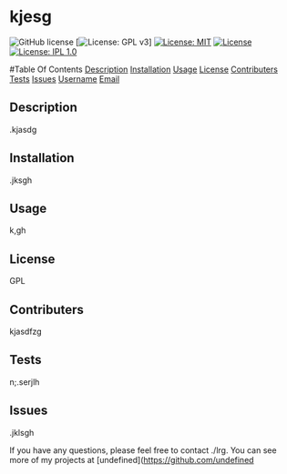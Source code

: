 # kjesg

![GitHub license](https://img.shields.io/badge/license-GPL-blue.svg)
[![License: GPL v3](https://img.shields.io/badge/License-GPL-blue.svg)]
[![License: MIT](https://img.shields.io/badge/License-GPL-yellow.svg)](https://opensource.org/licenses/MIT)
[![License](https://img.shields.io/badge/License-GPL--Clause-blue.svg)](https://opensource.org/licenses/BSD-3-Clause)
[![License: IPL 1.0](https://img.shields.io/badge/License-GPL-blue.svg)](https://opensource.org/licenses/IPL-1.0)

#Table Of Contents
[Description](#description)
[Installation](#installation)
[Usage](#usage)
[License](#license)
[Contributers](#contributers)
[Tests](#tests)
[Issues](#issues)
[Username](#username)
[Email](#email)

## Description

.kjasdg

## Installation

.jksgh

## Usage

k,gh

## License

GPL

## Contributers

kjasdfzg

## Tests

n;.serjlh

## Issues

.jklsgh

If you have any questions, please feel free to contact ./lrg.
You can see more of my projects at [undefined](https://github.com/undefined
